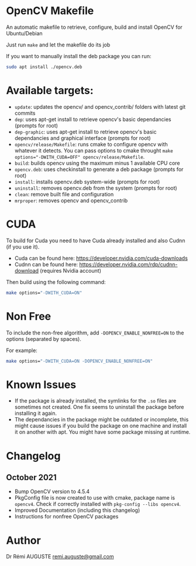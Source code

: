 # OpenCV Makefile

An automatic makefile to retrieve, configure, build and install OpenCV for Ubuntu/Debian

Just run `make` and let the makefile do its job

If you want to manually install the deb package you can run:
```bash
sudo apt install ./opencv.deb
```

# Available targets:

* `update`: updates the opencv/ and opencv_contrib/ folders with latest git commits
* `dep`: uses apt-get install to retrieve opencv's basic dependancies (prompts for root)
* `dep-graphic`: uses apt-get install to retrieve opencv's basic dependancies and graphical interface (prompts for root)
* `opencv/release/Makefile`: runs cmake to configure opencv with whatever it detects. You can pass options to cmake throught `make options="-DWITH_CUDA=OFF" opencv/release/Makefile`.
* `build`: builds opencv using the maximum minus 1 available CPU core
* `opencv.deb`: uses checkinstall to generate a deb package (prompts for root)
* `install`: installs opencv.deb system-wide (prompts for root)
* `uninstall`: removes opencv.deb from the system (prompts for root)
* `clean`: remove built file and configuration
* `mrproper`: removes opencv and opencv_contrib

# CUDA
To build for Cuda you need to have Cuda already installed and also Cudnn (if you use it).
* Cuda can be found here: https://developer.nvidia.com/cuda-downloads
* Cudnn can be found here: https://developer.nvidia.com/rdp/cudnn-download (requires Nvidia account)

Then build using the following command:
```bash
make options="-DWITH_CUDA=ON"
```

# Non Free
To include the non-free algorithm, add `-DOPENCV_ENABLE_NONFREE=ON` to the options (separated by spaces).

For example:
```bash
make options="-DWITH_CUDA=ON -DOPENCV_ENABLE_NONFREE=ON"
```

# Known Issues
* If the package is already installed, the symlinks for the `.so` files are sometimes not created. One fix seems to uninstall the package before installing it again.
* The dependancies in the package might be outdated or incomplete, this might cause issues if you build the package on one machine and install it on another with apt. You might have some package missing at runtime.

# Changelog

## October 2021
* Bump OpenCV version to 4.5.4
* PkgConfig file is now created to use with cmake, package name is `opencv4`. Check if correctly installed with `pkg-config --libs opencv4`.
* Improved Documentation (including this changelog)
* Instructions for nonfree OpenCV packages

# Author
Dr Rémi AUGUSTE <remi.auguste@gmail.com>